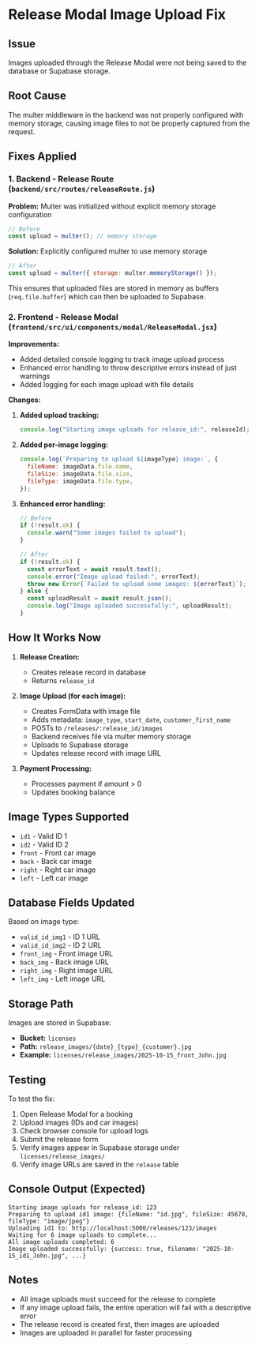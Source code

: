 # Release Modal Image Upload Fix

## Issue

Images uploaded through the Release Modal were not being saved to the database or Supabase storage.

## Root Cause

The multer middleware in the backend was not properly configured with memory storage, causing image files to not be properly captured from the request.

## Fixes Applied

### 1. Backend - Release Route (`backend/src/routes/releaseRoute.js`)

**Problem:** Multer was initialized without explicit memory storage configuration

```javascript
// Before
const upload = multer(); // memory storage
```

**Solution:** Explicitly configured multer to use memory storage

```javascript
// After
const upload = multer({ storage: multer.memoryStorage() });
```

This ensures that uploaded files are stored in memory as buffers (`req.file.buffer`) which can then be uploaded to Supabase.

### 2. Frontend - Release Modal (`frontend/src/ui/components/modal/ReleaseModal.jsx`)

**Improvements:**

- Added detailed console logging to track image upload process
- Enhanced error handling to throw descriptive errors instead of just warnings
- Added logging for each image upload with file details

**Changes:**

1. **Added upload tracking:**

   ```javascript
   console.log("Starting image uploads for release_id:", releaseId);
   ```

2. **Added per-image logging:**

   ```javascript
   console.log(`Preparing to upload ${imageType} image:`, {
     fileName: imageData.file.name,
     fileSize: imageData.file.size,
     fileType: imageData.file.type,
   });
   ```

3. **Enhanced error handling:**

   ```javascript
   // Before
   if (!result.ok) {
     console.warn("Some images failed to upload");
   }

   // After
   if (!result.ok) {
     const errorText = await result.text();
     console.error("Image upload failed:", errorText);
     throw new Error(`Failed to upload some images: ${errorText}`);
   } else {
     const uploadResult = await result.json();
     console.log("Image uploaded successfully:", uploadResult);
   }
   ```

## How It Works Now

1. **Release Creation:**

   - Creates release record in database
   - Returns `release_id`

2. **Image Upload (for each image):**

   - Creates FormData with image file
   - Adds metadata: `image_type`, `start_date`, `customer_first_name`
   - POSTs to `/releases/:release_id/images`
   - Backend receives file via multer memory storage
   - Uploads to Supabase storage
   - Updates release record with image URL

3. **Payment Processing:**
   - Processes payment if amount > 0
   - Updates booking balance

## Image Types Supported

- `id1` - Valid ID 1
- `id2` - Valid ID 2
- `front` - Front car image
- `back` - Back car image
- `right` - Right car image
- `left` - Left car image

## Database Fields Updated

Based on image type:

- `valid_id_img1` - ID 1 URL
- `valid_id_img2` - ID 2 URL
- `front_img` - Front image URL
- `back_img` - Back image URL
- `right_img` - Right image URL
- `left_img` - Left image URL

## Storage Path

Images are stored in Supabase:

- **Bucket:** `licenses`
- **Path:** `release_images/{date}_{type}_{customer}.jpg`
- **Example:** `licenses/release_images/2025-10-15_front_John.jpg`

## Testing

To test the fix:

1. Open Release Modal for a booking
2. Upload images (IDs and car images)
3. Check browser console for upload logs
4. Submit the release form
5. Verify images appear in Supabase storage under `licenses/release_images/`
6. Verify image URLs are saved in the `release` table

## Console Output (Expected)

```
Starting image uploads for release_id: 123
Preparing to upload id1 image: {fileName: "id.jpg", fileSize: 45678, fileType: "image/jpeg"}
Uploading id1 to: http://localhost:5000/releases/123/images
Waiting for 6 image uploads to complete...
All image uploads completed: 6
Image uploaded successfully: {success: true, filename: "2025-10-15_id1_John.jpg", ...}
```

## Notes

- All image uploads must succeed for the release to complete
- If any image upload fails, the entire operation will fail with a descriptive error
- The release record is created first, then images are uploaded
- Images are uploaded in parallel for faster processing
